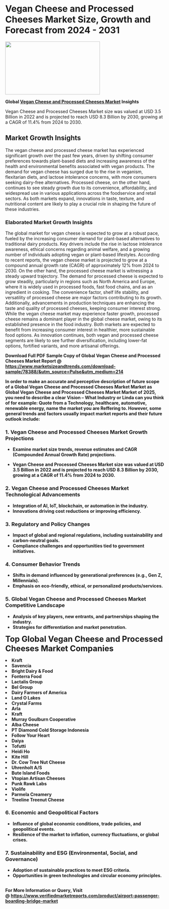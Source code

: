 <H1>Vegan Cheese and Processed Cheeses Market Size, Growth and Forecast from 2024 - 2031</H1><img class="aligncenter size-medium wp-image-584254" src="https://thirdeyenews.in/wp-content/uploads/2024/09/Global-Market-Research-300x168.jpeg" alt="" width="300" height="168" /><p><strong>Global&nbsp;<a href="https://www.marketsizeandtrends.com/download-sample/78388/&amp;utm_source=Pulse&amp;utm_medium=214">Vegan Cheese and Processed Cheeses Market</a> Insights</strong></p><p>Vegan Cheese and Processed Cheeses Market size was valued at USD 3.5 Billion in 2022 and is projected to reach USD 8.3 Billion by 2030, growing at a CAGR of 11.4% from 2024 to 2030.</p><p><h2>Market Growth Insights</h2> The vegan cheese and processed cheese market has experienced significant growth over the past few years, driven by shifting consumer preferences towards plant-based diets and increasing awareness of the health and environmental benefits associated with vegan products. The demand for vegan cheese has surged due to the rise in veganism, flexitarian diets, and lactose intolerance concerns, with more consumers seeking dairy-free alternatives. Processed cheese, on the other hand, continues to see steady growth due to its convenience, affordability, and widespread use in various applications across the foodservice and retail sectors. As both markets expand, innovations in taste, texture, and nutritional content are likely to play a crucial role in shaping the future of these industries. <p><strong></strong></p> <h3>Elaborated Market Growth Insights</h3> The global market for vegan cheese is expected to grow at a robust pace, fueled by the increasing consumer demand for plant-based alternatives to traditional dairy products. Key drivers include the rise in lactose intolerance awareness, ethical concerns regarding animal welfare, and a growing number of individuals adopting vegan or plant-based lifestyles. According to recent reports, the vegan cheese market is projected to grow at a compound annual growth rate (CAGR) of approximately 12% from 2024 to 2030. On the other hand, the processed cheese market is witnessing a steady upward trajectory. The demand for processed cheese is expected to grow steadily, particularly in regions such as North America and Europe, where it is widely used in processed foods, fast food chains, and as an ingredient in cooking. The convenience factor, shelf life stability, and versatility of processed cheese are major factors contributing to its growth. Additionally, advancements in production techniques are enhancing the taste and quality of processed cheeses, keeping consumer interest strong. While the vegan cheese market may experience faster growth, processed cheese remains a dominant player in the global cheese market, owing to its established presence in the food industry. Both markets are expected to benefit from increasing consumer interest in healthier, more sustainable food options. As innovation continues, both vegan and processed cheese segments are likely to see further diversification, including lower-fat options, fortified variants, and more artisanal offerings. <p><strong></p><p><span class=""><strong>Download Full PDF Sample Copy of Global Vegan Cheese and Processed Cheeses Market Report</strong> @ <a href="https://www.marketsizeandtrends.com/download-sample/78388/&amp;utm_source=Pulse&amp;utm_medium=214" target="_blank">https://www.marketsizeandtrends.com/download-sample/78388/&amp;utm_source=Pulse&amp;utm_medium=214</a></span></p><p>In order to make an accurate and perceptive description of future scope of a Global&nbsp;Vegan Cheese and Processed Cheeses Market Market as Global&nbsp;Vegan Cheese and Processed Cheeses Market Market of 2025, you need to describe a clear Vision &ndash; What Industry or Linda can you think of for example: Quote from a Technology, healthcare, automotive, renewable energy, name the market you are Reffering to. However, some general trends and factors usually impact market reports and their future outlook include:</p><h3>1.&nbsp;<strong>Vegan Cheese and Processed Cheeses Market Growth Projections</strong></h3><ul><li>Examine market size trends, revenue estimates and CAGR (Compounded Annual Growth Rate) projections.</li><li><p>Vegan Cheese and Processed Cheeses Market size was valued at USD 3.5 Billion in 2022 and is projected to reach USD 8.3 Billion by 2030, growing at a CAGR of 11.4% from 2024 to 2030.</p></li></ul><h3>2.&nbsp;<strong>Vegan Cheese and Processed Cheeses Market Technological Advancements</strong></h3><ul><li>Integration of AI, IoT, blockchain, or automation in the industry.</li><li>Innovations driving cost reductions or improving efficiency.</li></ul><h3>3.&nbsp;<strong>Regulatory and Policy Changes</strong></h3><ul><li>Impact of global and regional regulations, including sustainability and carbon-neutral goals.</li><li>Compliance challenges and opportunities tied to government initiatives.</li></ul><h3>4.&nbsp;<strong>Consumer Behavior Trends</strong></h3><ul><li>Shifts in demand influenced by generational preferences (e.g., Gen Z, Millennials).</li><li>Emphasis on eco-friendly, ethical, or personalized products/services.</li></ul><h3>5.&nbsp;<strong>Global Vegan Cheese and Processed Cheeses Market Competitive Landscape</strong></h3><ul><li>Analysis of key players, new entrants, and partnerships shaping the industry.</li><li>Strategies for differentiation and market penetration.</li></ul><p data-pm-slice="1 1 []"><span style="color: inherit; font-family: inherit; font-size: 25px;">Top Global Vegan Cheese and Processed Cheeses Market Companies</span></p><div class="" data-test-id=""><p><li>Kraft</li><li> Savencia</li><li> Bright Dairy & Food</li><li> Fonterra Food</li><li> Lactalis Group</li><li> Bel Group</li><li> Dairy Farmers of America</li><li> Land O Lakes</li><li> Crystal Farms</li><li> Arla</li><li> Kraft</li><li> Murray Goulburn Cooperative</li><li> Alba Cheese</li><li> PT Diamond Cold Storage Indonesia</li><li> Follow Your Heart</li><li> Daiya</li><li> Tofutti</li><li> Heidi Ho</li><li> Kite Hill</li><li> Dr. Cow Tree Nut Cheese</li><li> Uhrenholt A/S</li><li> Bute Island Foods</li><li> Vtopian Artisan Cheeses</li><li> Punk Rawk Labs</li><li> Violife</li><li> Parmela Creamery</li><li> Treeline Treenut Cheese</li></p></div><h3>6.&nbsp;<strong>Economic and Geopolitical Factors</strong></h3><ul><li>Influence of global economic conditions, trade policies, and geopolitical events.</li><li>Resilience of the market to inflation, currency fluctuations, or global crises.</li></ul><h3>7.&nbsp;<strong>Sustainability and ESG (Environmental, Social, and Governance)</strong></h3><ul><li>Adoption of sustainable practices to meet ESG criteria.</li><li>Opportunities in green technologies and circular economy principles.</li></ul><h2><strong style="font-size: 14px;">For More Information or Query, Visit @&nbsp;</strong><a style="background-color: #ffffff; font-size: 14px;" href="https://www.marketsizeandtrends.com/report/vegan-cheese-and-processed-cheeses-market/" target="_blank">https://www.verifiedmarketreports.com/product/airport-passenger-boarding-bridge-market</a></h2>
